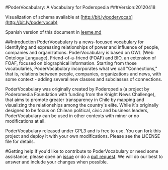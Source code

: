 #PoderVocabulary: A Vocabulary for Poderopedia
###Version:20120418

Visualization of schema available at [http://bit.ly/podervocab](http://bit.ly/podervocab)

Spanish version of this document in [leeme.md](leeme.md)

##Introduction
PoderVocabulary is a news-focused vocabulary for identifying and expressing relationships of power and influence of people, companies and organizations. PoderVocabulary is based on OWL (Web Ontology Language), Friend-of-a-friend (FOAF) and BIO, an extension of FOAF, focused on biographical information. Starting from those vocabularies, PoderVocabulary incorporates what we call "Connections," that is, relations between people, companies, organizations and news, with some context - adding several new classes and subclasses of connections. 

PoderVocabulary was originally created by Poderopedia (a project by Poderomedia Foundation with funding from the Knight News Challenge), that aims to promote greater transparency in Chile by mapping and visualizing the relationships among the country's elite. While it`s originally designed to be focus on Chilean political, civic and business leaders, PoderVocabulary can be used in other contexts with minor or no modifications at all. 

PoderVocabulary released under GPL3 and is free to use. You can fork this project and deploy it with your own modifications. Please see the LICENSE file for details.

#Getting help
If you'd like to contribute to PoderVocabulary or need some assistance, please open an [issue](https://github.com/poderopedia/PoderVocabulary/issues) or do a [pull request](https://github.com/poderopedia/PoderVocabulary/pull/new/master). We will do our best to answer and include your changes when possible.

